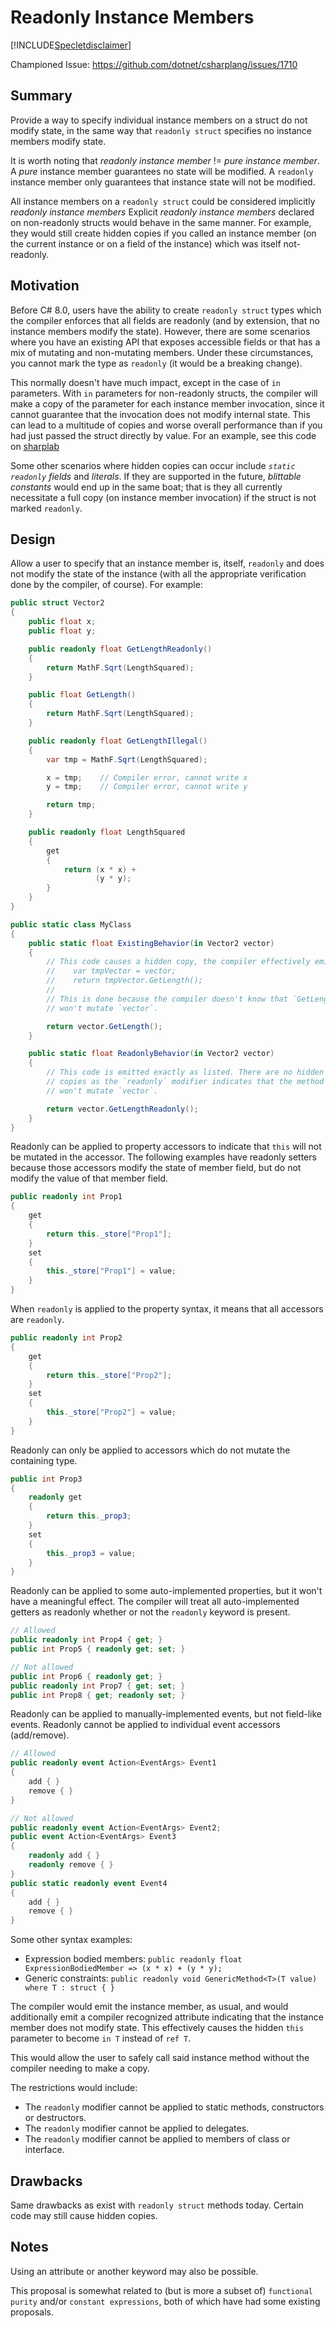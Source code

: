 # Readonly Instance Members

[!INCLUDE[Specletdisclaimer](../speclet-disclaimer.md)]

Championed Issue: <https://github.com/dotnet/csharplang/issues/1710>

## Summary
[summary]: #summary

Provide a way to specify individual instance members on a struct do not modify state, in the same way that `readonly struct` specifies no instance members modify state.

It is worth noting that *readonly instance member* != *pure instance member*. A *pure* instance member guarantees no state will be modified. A `readonly` instance member only guarantees that instance state will not be modified.

All instance members on a `readonly struct` could be considered implicitly *readonly instance members* Explicit *readonly instance members* declared on non-readonly structs would behave in the same manner. For example, they would still create hidden copies if you called an instance member (on the current instance or on a field of the instance) which was itself not-readonly.

## Motivation
[motivation]: #motivation

Before C# 8.0, users have the ability to create `readonly struct` types which the compiler enforces that all fields are readonly (and by extension, that no instance members modify the state). However, there are some scenarios where you have an existing API that exposes accessible fields or that has a mix of mutating and non-mutating members. Under these circumstances, you cannot mark the type as `readonly` (it would be a breaking change).

This normally doesn't have much impact, except in the case of `in` parameters. With `in` parameters for non-readonly structs, the compiler will make a copy of the parameter for each instance member invocation, since it cannot guarantee that the invocation does not modify internal state. This can lead to a multitude of copies and worse overall performance than if you had just passed the struct directly by value. For an example, see this code on [sharplab](https://sharplab.io/#v2:CYLg1APgAgDABFAjAbgLACgNQMxwM4AuATgK4DGBcAagKYUD2RATBgN4ZycK4BmANvQCGlAB5p0XbnH5DKAT3GSOXHNIHC4AGRoA7AOYEAFgGUAjiUFEawZZ3YTJXPTQK3H9x54QB2OAAoROAAqOBEASjgwNy8YvzlguDkwxS8AXzd09EysXCgmOABhOA8VXnVKAFk/AEsdajoCRnyAN0E+EhoIks8oX1b2mgA6bX0jMwsrYEi4fo7h3QMTc0trFM5M1KA==)

Some other scenarios where hidden copies can occur include *`static readonly` fields* and *literals*. If they are supported in the future, *blittable constants* would end up in the same boat; that is they all currently necessitate a full copy (on instance member invocation) if the struct is not marked `readonly`.

## Design
[design]: #design

Allow a user to specify that an instance member is, itself, `readonly` and does not modify the state of the instance (with all the appropriate verification done by the compiler, of course). For example:

```csharp
public struct Vector2
{
    public float x;
    public float y;

    public readonly float GetLengthReadonly()
    {
        return MathF.Sqrt(LengthSquared);
    }

    public float GetLength()
    {
        return MathF.Sqrt(LengthSquared);
    }

    public readonly float GetLengthIllegal()
    {
        var tmp = MathF.Sqrt(LengthSquared);

        x = tmp;    // Compiler error, cannot write x
        y = tmp;    // Compiler error, cannot write y

        return tmp;
    }

    public readonly float LengthSquared
    {
        get
        {
            return (x * x) +
                   (y * y);
        }
    }
}

public static class MyClass
{
    public static float ExistingBehavior(in Vector2 vector)
    {
        // This code causes a hidden copy, the compiler effectively emits:
        //    var tmpVector = vector;
        //    return tmpVector.GetLength();
        //
        // This is done because the compiler doesn't know that `GetLength()`
        // won't mutate `vector`.

        return vector.GetLength();
    }

    public static float ReadonlyBehavior(in Vector2 vector)
    {
        // This code is emitted exactly as listed. There are no hidden
        // copies as the `readonly` modifier indicates that the method
        // won't mutate `vector`.

        return vector.GetLengthReadonly();
    }
}
```

Readonly can be applied to property accessors to indicate that `this` will not be mutated in the accessor. The following examples have readonly setters because those accessors modify the state of member field, but do not modify the value of that member field.

```csharp
public readonly int Prop1
{
    get
    {
        return this._store["Prop1"];
    }
    set
    {
        this._store["Prop1"] = value;
    }
}
```

When `readonly` is applied to the property syntax, it means that all accessors are `readonly`.

```csharp
public readonly int Prop2
{
    get
    {
        return this._store["Prop2"];
    }
    set
    {
        this._store["Prop2"] = value;
    }
}
```

Readonly can only be applied to accessors which do not mutate the containing type.

```csharp
public int Prop3
{
    readonly get
    {
        return this._prop3;
    }
    set
    {
        this._prop3 = value;
    }
}
```

Readonly can be applied to some auto-implemented properties, but it won't have a meaningful effect. The compiler will treat all auto-implemented getters as readonly whether or not the `readonly` keyword is present.

```csharp
// Allowed
public readonly int Prop4 { get; }
public int Prop5 { readonly get; set; }

// Not allowed
public int Prop6 { readonly get; }
public readonly int Prop7 { get; set; }
public int Prop8 { get; readonly set; }
```

Readonly can be applied to manually-implemented events, but not field-like events. Readonly cannot be applied to individual event accessors (add/remove).

```csharp
// Allowed
public readonly event Action<EventArgs> Event1
{
    add { }
    remove { }
}

// Not allowed
public readonly event Action<EventArgs> Event2;
public event Action<EventArgs> Event3
{
    readonly add { }
    readonly remove { }
}
public static readonly event Event4
{
    add { }
    remove { }
}
```

Some other syntax examples:

* Expression bodied members: `public readonly float ExpressionBodiedMember => (x * x) + (y * y);`
* Generic constraints: `public readonly void GenericMethod<T>(T value) where T : struct { }`

The compiler would emit the instance member, as usual, and would additionally emit a compiler recognized attribute indicating that the instance member does not modify state. This effectively causes the hidden `this` parameter to become `in T` instead of `ref T`.

This would allow the user to safely call said instance method without the compiler needing to make a copy.

The restrictions would include:

* The `readonly` modifier cannot be applied to static methods, constructors or destructors.
* The `readonly` modifier cannot be applied to delegates.
* The `readonly` modifier cannot be applied to members of class or interface.

## Drawbacks
[drawbacks]: #drawbacks

Same drawbacks as exist with `readonly struct` methods today. Certain code may still cause hidden copies.

## Notes
[notes]: #notes

Using an attribute or another keyword may also be possible.

This proposal is somewhat related to (but is more a subset of) `functional purity` and/or `constant expressions`, both of which have had some existing proposals.
